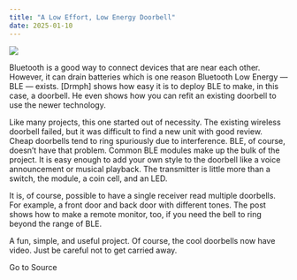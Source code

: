 ```yaml
---
title: "A Low Effort, Low Energy Doorbell"
date: 2025-01-10
---
```


![](https://hackaday.com/wp-content/uploads/2025/01/door.png?w=800)

Bluetooth is a good way to connect devices that are near each other. However, it can drain batteries which is one reason Bluetooth Low Energy — BLE — exists. \[Drmph\] shows how easy it is to deploy BLE to make, in this case, a doorbell. He even shows how you can refit an existing doorbell to use the newer technology.

Like many projects, this one started out of necessity. The existing wireless doorbell failed, but it was difficult to find a new unit with good review. Cheap doorbells tend to ring spuriously due to interference. BLE, of course, doesn’t have that problem. Common BLE modules make up the bulk of the project. It is easy enough to add your own style to the doorbell like a voice announcement or musical playback. The transmitter is little more than a switch, the module, a coin cell, and an LED.

It is, of course, possible to have a single receiver read multiple doorbells. For example, a front door and back door with different tones. The post shows how to make a remote monitor, too, if you need the bell to ring beyond the range of BLE.

A fun, simple, and useful project. Of course, the cool doorbells now have video. Just be careful not to get carried away.

Go to Source

